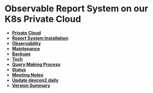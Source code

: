 # Observable Report System on our K8s Private Cloud

- **[Private Cloud](./linux/private_cloud/private_cloud.md)**
- **[Report System Installation](./k8s/report-system-install.md)**
- **[Observability](./observability/observability.md)**
- **[Maintenance](./maintenance/maintenance.md)**
- **[Backups](./backups/backups.md)**
- **[Tech](./tech/tech.md)**
- **[Query Making Process](./volumes/sql/query_making/query-making-by-example.md)**
- **[Status](./status/status.md)**
- **[Meeting Notes](./meetings/meetings.md)**
- **[Update devcon2 daily](./git/update-devcon2-daily.md)**
- **[Version Summary](./version-summary/version-summary.md)**
